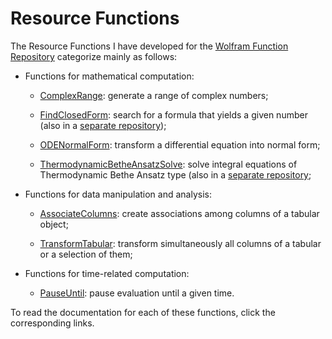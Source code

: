 # Resource Functions
The Resource Functions I have developed for the [Wolfram Function Repository](https://resources.wolframcloud.com/FunctionRepository/) categorize mainly as follows:

* Functions for mathematical computation:

  * [ComplexRange](https://resources.wolframcloud.com/FunctionRepository/resources/ComplexRange/): generate a range of complex numbers;

  * [FindClosedForm](https://resources.wolframcloud.com/FunctionRepository/resources/FindClosedForm/): search for a formula that yields a given number (also in a [separate repository](https://github.com/Daniele-Gregori/FindClosedForm));
 
  * [ODENormalForm](https://resources.wolframcloud.com/FunctionRepository/resources/ODENormalForm/): transform a differential equation into normal form;

  * [ThermodynamicBetheAnsatzSolve](https://resources.wolframcloud.com/FunctionRepository/resources/ThermodynamicBetheAnsatzSolve/): solve integral equations of Thermodynamic Bethe Ansatz type (also in a [separate repository](https://github.com/Daniele-Gregori/ThermodynamicBetheAnsatz);
  

* Functions for data manipulation and analysis:

  * [AssociateColumns](https://resources.wolframcloud.com/FunctionRepository/resources/AssociateColumns/): create associations among columns of a tabular object;

  * [TransformTabular](https://resources.wolframcloud.com/FunctionRepository/resources/TransformTabular/): transform simultaneously all columns of a tabular or a selection of them;
 

* Functions for time-related computation:

  * [PauseUntil](https://resources.wolframcloud.com/FunctionRepository/resources/PauseUntil/): pause evaluation until a given time.

To read the documentation for each of these functions, click the corresponding links.

